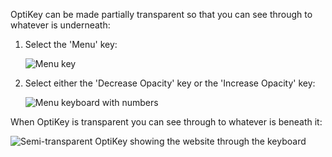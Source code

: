 OptiKey can be made partially transparent so that you can see through to whatever is underneath:

1. Select the 'Menu' key:

    ![Menu key](http://juliussweetland.github.io/OptiKey/images/Key_Menu_Up.png)

2. Select either the 'Decrease Opacity' key or the 'Increase Opacity' key:

    ![Menu keyboard with numbers](http://juliussweetland.github.io/OptiKey/images/Keyboard_Menu_Numbered.png)

When OptiKey is transparent you can see through to whatever is beneath it:

![Semi-transparent OptiKey showing the website through the keyboard](http://juliussweetland.github.io/OptiKey/images/Using_Transparency2.png)